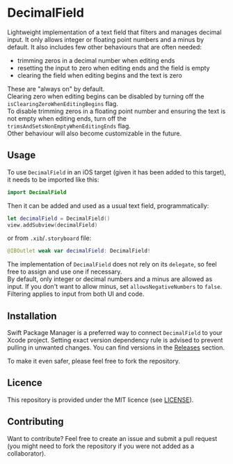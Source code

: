 # DecimalField
Lightweight implementation of a text field that filters and manages decimal input. It only allows integer or floating point numbers and a minus by default. It also includes few other behaviours that are often needed:
- trimming zeros in a decimal number when editing ends
- resetting the input to zero when editing ends and the field is empty
- clearing the field when editing begins and the text is zero  

These are "always on" by default.  
Clearing zero when editing begins can be disabled by turning off the `isClearingZeroWhenEditingBegins` flag.   
To disable trimming zeros in a floating point number and ensuring the text is not empty when editing ends, turn off the `trimsAndSetsNonEmptyWhenEditingEnds` flag.  
Other behaviour will also become customizable in the future. 

## Usage
To use `DecimalField` in an iOS target (given it has been added to this target), it needs to be imported like this:
```swift
import DecimalField
```
Then it can be added and used as a usual text field, programmatically:
```swift
let decimalField = DecimalField()
view.addSubview(decimalField)
```
or from `.xib`/`.storyboard` file:
```swift
@IBOutlet weak var decimalField: DecimalField!
```
The implementation of `DecimalField` does not rely on its `delegate`, so feel free to assign and use one if necessary.  
By default, only integer or decimal numbers and a minus are allowed as input. If you don't want to allow minus, set `allowsNegativeNumbers` to `false`. Filtering applies to input from both UI and code.

## Installation
Swift Package Manager is a preferred way to connect `DecimalField` to your Xcode project.
Setting exact version dependency rule is advised to prevent pulling in unwanted changes. You can find versions in the [Releases](https://github.com/artem-y/decimal-field/releases) section.  

To make it even safer, please feel free to fork the repository.

## Licence
This repository is provided under the MIT licence (see [LICENSE](LICENSE)).  

## Contributing
Want to contribute? Feel free to create an issue and submit a pull request (you might need to fork the repository if you were not added as a collaborator).
